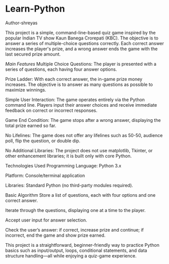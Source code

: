 # Learn-Python
Author-shreyas

This project is a simple, command-line-based quiz game inspired by the popular Indian TV show Kaun Banega Crorepati (KBC). The objective is to answer a series of multiple-choice questions correctly. Each correct answer increases the player's prize, and a wrong answer ends the game with the last secured prize amount.

*Main Features*
Multiple Choice Questions: The player is presented with a series of questions, each having four answer options.

Prize Ladder: With each correct answer, the in-game prize money increases. The objective is to answer as many questions as possible to maximize winnings.

Simple User Interaction: The game operates entirely via the Python command line. Players input their answer choices and receive immediate feedback on correct or incorrect responses.

Game End Condition: The game stops after a wrong answer, displaying the total prize earned so far.

No Lifelines: The game does not offer any lifelines such as 50-50, audience poll, flip the question, or double dip.

No Additional Libraries: The project does not use matplotlib, Tkinter, or other enhancement libraries; it is built only with core Python.

Technologies Used
Programming Language: Python 3.x

Platform: Console/terminal application

Libraries: Standard Python (no third-party modules required).

Basic Algorithm
Store a list of questions, each with four options and one correct answer.

Iterate through the questions, displaying one at a time to the player.

Accept user input for answer selection.

Check the user’s answer: if correct, increase prize and continue; if incorrect, end the game and show prize earned.

This project is a straightforward, beginner-friendly way to practice Python basics such as input/output, loops, conditional statements, and data structure handling—all while enjoying a quiz-game experience.

